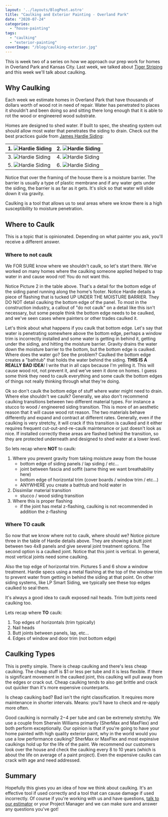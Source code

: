 ```yaml
---
layout: '../layouts/BlogPost.astro'
title: "Caulking and Exterior Painting - Overland Park"
date: "2020-07-24"
categories: 
  - "house-painting"
tags: 
  - "caulking"
  - "exterior-painting"
coverImage: "/blog/caulking-exterior.jpg"
---
```


This is week two of a series on how we approach our prep work for homes in Overland Park and Kansas City. Last week, we talked about [Tiger Striping](%5Bhttps://greatplainspaintingkc.com/prep-work-for-exterior-painting-overland-park/) and this week we'll talk about caulking.

## Why Caulking

Each week we estimate homes in Overland Park that have thousands of dollars worth of wood rot in need of repair. Water has penetrated to places it shouldn't and been doing so and sitting there long enough that it is able to rot the wood or engineered wood substrate.

Homes are designed to shed water. If built to spec, the sheating system out should allow most water that penetrates the siding to drain. Check out the best practices guide from [James Hardie Siding](https://greatplainspaintingkc.com/james-hardie-siding-kansas-city/):

| 1\. ![Hardie Siding](/blog/images/Screen-Shot-2020-07-23-at-7.21.59-AM.png) | 2\. ![Hardie Siding](/blog/images/Screen-Shot-2020-07-23-at-7.22.05-AM.png) |
| --- | --- |
| 3\. ![Hardie Siding](/blog/images/Screen-Shot-2020-07-23-at-7.21.44-AM.png) | 4\. ![Hardie Siding](/blog/images/Screen-Shot-2020-07-23-at-7.21.34-AM.png) |
| 5\. ![Hardie Siding](/blog/images/Screen-Shot-2020-07-23-at-7.22.40-AM.png) | 6\. ![Hardie Siding](/blog/images/Screen-Shot-2020-07-23-at-7.23.40-AM.png) |

Notice that over the framing of the house there is a moisture barrier. The barrier is usually a type of plastic membrane and if any water gets under the siding, the barrier is as far as it gets. It's slick so that water will slide down it via gravity.

Caulking is a tool that allows us to seal areas where we know there is a high susceptibility to moisture penetration.

## Where to Caulk

This is a topic that is opinionated. Depending on what painter you ask, you'll receive a different answer.

### Where to not caulk

We FOR SURE know where we shouldn't caulk, so let's start there. We've worked on many homes where the caulking someone applied helped to trap water in and cause wood rot! You do not want this.

Notice Picture 2 in the table above. That's a detail for the bottom edge of the siding panel running along the home's footer. Notice Hardie details a piece of flashing that is tucked UP UNDER THE MOISTURE BARRIER. They DO NOT detail caulking the bottom edge of the panel. To most in the construction industry, a callout of "do not caulk" on a detail like this isn't necessary, but some people think the bottom edge needs to be caulked, and we've seen cases where painters or other trades caulked it.

Let's think about what happens if you caulk that bottom edge. Let's say that water is penetrating somewhere above the bottom edge, perhaps a window trim is incorrectly installed and some water is getting in behind it, getting under the siding, and hitting the moisture barrier. Gravity drains the water down the moisture barrier to the bottom, but the bottom edge is caulked. Where does the water go? See the problem? Caulked the bottom edge creates a "bathtub" that holds the water behind the siding. **THIS IS A REALLY BAD IDEA**! I write that in all caps because I'm yelling it. This will cause wood rot, not prevent it, and we've seen it done on homes. I guess some think they need to caulk everything and some caulk the bottom edges of things not really thinking through what they're doing.

Ok so don't caulk the bottom edge of stuff where water might need to drain. Where else shouldn't we caulk? Generally, we also don't recommend caulking transitions between two different material types. For instance a stucco to wood / engineered siding transition. This is more of an aesthetic reason that it will cause wood rot reason. The two materials behave differently and expand and contract at different rates. Generally, even if the caulking is very stretchy, it will crack if this transition is caulked and it either requires frequent cut-out-and-re-caulk maintenance or just doesn't look as nice. If installed correctly these areas are flashed behind the transition, so they are protected underneath and designed to shed water at a lower level.

So lets recap where **NOT** to caulk:

1. Where you prevent gravity from taking moisture away from the house
    - bottom edge of siding panels / lap siding / etc...
    - joint between fascia and soffit (same thing we want breathability here)
    - bottom edge of horizontal trim (cover boards / window trim / etc...)
    - ANYWHERE you create a bathtub and hold water in
2. Dissimilar material transition
    - stucco / wood siding transition
3. Where this is proper flashing
    - if the joint has metal z-flashing, caulking is not recommended in addition the z-flashing

### Where TO caulk

So now that we know where not to caulk, where should we? Notice picture three in the table of Hardie details above. They are showing a butt joint between two 4x8 panels and give several joint treatment options. The second option is a caulked joint. Notice that this joint is vertical. In general, most vertical joints need some caulking.

Also the top edge of horizontal trim. Pictures 5 and 6 show a window treatment. Hardie specs using a metal flashing at the top of the window trim to prevent water from getting in behind the siding at that point. On other siding systems, like LP Smart Siding, we typically see these top edges caulked to seal them.

It's always a good idea to caulk exposed nail heads. Trim butt joints need caulking too.

Lets recap where **TO** caulk:

1. Top edges of horizontals (trim typically)
2. Nail heads
3. Butt joints between panels, lap, etc...
4. Edges of window and door trim (not bottom edge)

## Caulking Types

This is pretty simple. There is cheap caulking and there's less cheap caulking. The cheap stuff is $1 or less per tube and it is less flexible. If there is significant movement in the caulked joint, this caulking will pull away from the edges or crack out. Cheap caulking tends to also get brittle and crack out quicker than it's more expensive counterparts.

Is cheap caulking bad? Bad isn't the right classification. It requires more maintenance in shorter intervals. Means: you'll have to check and re-apply more often.

Good caulking is normally $2-$4 per tube and can be extremely stretchy. We use a couple from Sherwin Williams primarily (SherMax and MaxFlex) and both perform exceptionally. Our opinion is that if you're going to have your home painted with high quality exterior paint, why in the world would you use a low performance caulking? SherMax or MaxFlex and most expinsive caulkings hold up for the life of the paint. We recommend our customers look over the house and check the caulking every 8 to 10 years (which is about the life on average of a paint project). Even the expensive caulks can crack with age and need addressed.

## Summary

Hopefully this gives you an idea of how we think about caulking. It's an effective tool if used correctly and a tool that can cause damage if used incorrectly. Of course if you're working with us and have questions, [talk to our estimator](https://greatplainspaintingkc.com/contact/) or your Project Manager and we can make sure and answer any questions you've got!
